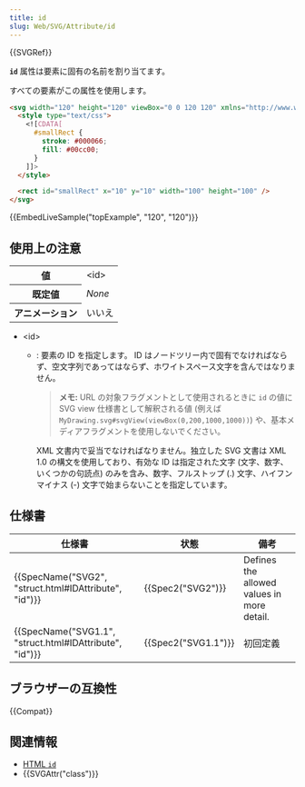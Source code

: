 ```yaml
---
title: id
slug: Web/SVG/Attribute/id
---
```


{{SVGRef}}

**`id`** 属性は要素に固有の名前を割り当てます。

すべての要素がこの属性を使用します。

```html
<svg width="120" height="120" viewBox="0 0 120 120" xmlns="http://www.w3.org/2000/svg">
  <style type="text/css">
    <![CDATA[
      #smallRect {
        stroke: #000066;
        fill: #00cc00;
      }
    ]]>
  </style>

  <rect id="smallRect" x="10" y="10" width="100" height="100" />
</svg>
```

{{EmbedLiveSample("topExample", "120", "120")}}

## 使用上の注意

<table class="properties">
  <tbody>
    <tr>
      <th scope="row">値</th>
      <td>&#x3C;id></td>
    </tr>
    <tr>
      <th scope="row">既定値</th>
      <td><em>None</em></td>
    </tr>
    <tr>
      <th scope="row">アニメーション</th>
      <td>いいえ</td>
    </tr>
  </tbody>
</table>

- \<id>

  - : 要素の ID を指定します。 ID はノードツリー内で固有でなければならず、空文字列であってはならず、ホワイトスペース文字を含んではなりません。

    > **メモ:** URL の対象フラグメントとして使用されるときに `id` の値に SVG view 仕様書として解釈される値 (例えば `MyDrawing.svg#svgView(viewBox(0,200,1000,1000))`) や、基本メディアフラグメントを使用しないでください。

    XML 文書内で妥当でなければなりません。独立した SVG 文書は XML 1.0 の構文を使用しており、有効な ID は指定された文字 (文字、数字、いくつかの句読点) のみを含み、数字、フルストップ (.) 文字、ハイフンマイナス (-) 文字で始まらないことを指定しています。

## 仕様書

| 仕様書                                                                   | 状態                     | 備考                                       |
| ------------------------------------------------------------------------ | ------------------------ | ------------------------------------------ |
| {{SpecName("SVG2", "struct.html#IDAttribute", "id")}} | {{Spec2("SVG2")}} | Defines the allowed values in more detail. |
| {{SpecName("SVG1.1", "struct.html#IDAttribute", "id")}} | {{Spec2("SVG1.1")}} | 初回定義                                   |

## ブラウザーの互換性

{{Compat}}

## 関連情報

- [HTML `id`](/ja/docs/Web/HTML/Global_attributes/id)
- {{SVGAttr("class")}}

